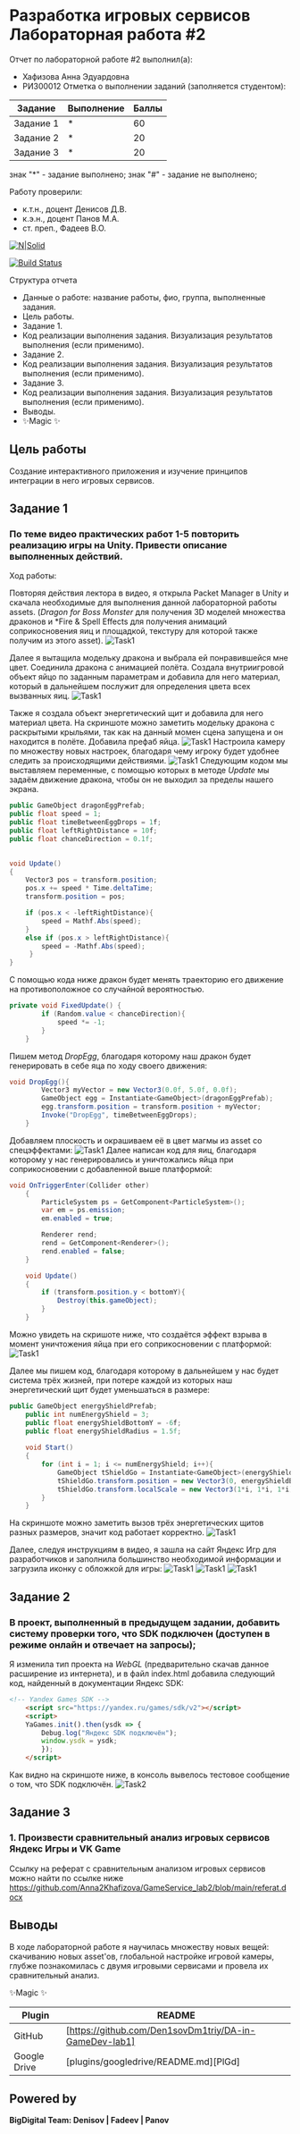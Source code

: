 # Разработка игровых сервисов Лабораторная работа #2
Отчет по лабораторной работе #2 выполнил(а):
- Хафизова Анна Эдуардовна
- РИ300012
Отметка о выполнении заданий (заполняется студентом):

| Задание | Выполнение | Баллы |
| ------ | ------ | ------ |
| Задание 1 | * | 60 |
| Задание 2 | * | 20 |
| Задание 3 | * | 20 |

знак "*" - задание выполнено; знак "#" - задание не выполнено;

Работу проверили:
- к.т.н., доцент Денисов Д.В.
- к.э.н., доцент Панов М.А.
- ст. преп., Фадеев В.О.

[![N|Solid](https://cldup.com/dTxpPi9lDf.thumb.png)](https://nodesource.com/products/nsolid)

[![Build Status](https://travis-ci.org/joemccann/dillinger.svg?branch=master)](https://travis-ci.org/joemccann/dillinger)

Структура отчета

- Данные о работе: название работы, фио, группа, выполненные задания.
- Цель работы.
- Задание 1.
- Код реализации выполнения задания. Визуализация результатов выполнения (если применимо).
- Задание 2.
- Код реализации выполнения задания. Визуализация результатов выполнения (если применимо).
- Задание 3.
- Код реализации выполнения задания. Визуализация результатов выполнения (если применимо).
- Выводы.
- ✨Magic ✨

## Цель работы
Создание интерактивного приложения и изучение принципов интеграции в него игровых сервисов.


## Задание 1
### По теме видео практических работ 1-5 повторить реализацию игры на Unity. Привести описание выполненных действий.

Ход работы:

Повторяя действия лектора в видео, я открыла Packet Manager в Unity и скачала необходимые для выполнения данной лабораторной работы assets. (*Dragon for Boss Monster* для получения 3D моделей множества драконов и *Fire & Spell Effects для получения анимаций соприкосновения яиц и площадкой, текстуру для которой также получим из этого asset).
![Task1](screenshots/image4.png)


Далее я вытащила модельку дракона и выбрала ей понравившейся мне цвет. Соединила дракона с анимацией полёта. Создала внутриигровой объект яйцо по заданным параметрам и добавила для него материал, который в дальнейшем послужит для определения цвета всех вызванных яиц.
![Task1](screenshots/image1.png)

Также я создала объект энергетический щит и добавила для него материал цвета. На скриншоте можно заметить модельку дракона с раскрытыми крыльями, так как на данный момен сцена запущена и он находится в полёте. Добавила префаб яйца.
![Task1](screenshots/image2.png)
Настроила камеру по множеству новых настроек, благодаря чему игроку будет удобнее следить за происходящими действиями.
![Task1](screenshots/image3.png)
Следующим кодом мы выставляем переменные, с помощью которых в методе *Update* мы задаём движение дракона, чтобы он не выходил за пределы нашего экрана.
```c#
public GameObject dragonEggPrefab;
public float speed = 1;
public float timeBetweenEggDrops = 1f;
public float leftRightDistance = 10f;
public float chanceDirection = 0.1f;
    

void Update()
{
    Vector3 pos = transform.position;
    pos.x += speed * Time.deltaTime;
    transform.position = pos;

    if (pos.x < -leftRightDistance){
        speed = Mathf.Abs(speed);  
    }
    else if (pos.x > leftRightDistance){
        speed = -Mathf.Abs(speed);
     }
}

```
С помощью кода ниже дракон будет менять траекторию его движение на противоположное со случайной вероятностью.
```c#
private void FixedUpdate() {
        if (Random.value < chanceDirection){
            speed *= -1;
        }
    }
```
Пишем метод *DropEgg*, благодаря которому наш дракон будет генерировать в себе яца по ходу своего движения:
```c#
void DropEgg(){
        Vector3 myVector = new Vector3(0.0f, 5.0f, 0.0f);
        GameObject egg = Instantiate<GameObject>(dragonEggPrefab);
        egg.transform.position = transform.position + myVector;
        Invoke("DropEgg", timeBetweenEggDrops);
    }
```

Добавляем плоскость и окрашиваем её в цвет магмы из asset со спецэффектами:
![Task1](screenshots/image6.png)
Далее написан код для яиц, благодаря которому у нас генерировались и уничтожались яйца при соприкосновении с добавленной выше платформой:
```c#
void OnTriggerEnter(Collider other)
    {
        ParticleSystem ps = GetComponent<ParticleSystem>();
        var em = ps.emission;
        em.enabled = true;

        Renderer rend;
        rend = GetComponent<Renderer>();
        rend.enabled = false;
    }

    void Update()
    {
        if (transform.position.y < bottomY){
            Destroy(this.gameObject);
        }
    }
```
Можно увидеть на скришоте ниже, что создаётся эффект взрыва в момент уничтожения яйца при его соприкосновении с платформой:
![Task1](screenshots/image7.png)

Далее мы пишем код, благодаря которому в дальнейшем у нас будет система трёх жизней, при потере каждой из которых наш энергетический щит будет уменьшаться в размере:
```c#
public GameObject energyShieldPrefab;
    public int numEnergyShield = 3;
    public float energyShieldBottomY = -6f;
    public float energyShieldRadius = 1.5f;
    
    void Start()
    {
        for (int i = 1; i <= numEnergyShield; i++){
            GameObject tShieldGo = Instantiate<GameObject>(energyShieldPrefab);
            tShieldGo.transform.position = new Vector3(0, energyShieldBottomY, 0);
            tShieldGo.transform.localScale = new Vector3(1*i, 1*i, 1*i);
        }
    }
```
На скриншоте можно заметить вызов трёх энергетических щитов разных размеров, значит код работает корректно.
![Task1](screenshots/image8.png)

Далее, следуя инструкциям в видео, я зашла на сайт Яндекс Игр для разработчиков и заполнила большинство необходимой информации и загрузила иконку с обложкой для игры:
![Task1](screenshots/image9.png)
![Task1](screenshots/image10.png)
![Task1](screenshots/image11.png)



## Задание 2
### В проект, выполненный в предыдущем задании, добавить систему проверки того, что SDK подключен (доступен в режиме онлайн и отвечает на запросы);
Я изменила тип проекта на *WebGL* (предварительно скачав данное расширение из интернета), и в файл index.html добавила следующий код, найденный в документации Яндекс SDK:
```html
<!-- Yandex Games SDK -->
    <script src="https://yandex.ru/games/sdk/v2"></script>
    <script>
    YaGames.init().then(ysdk => {
        Debug.log("Яндекс SDK подключён");
        window.ysdk = ysdk;
        });
    </script>
```
Как видно на скриншоте ниже, в консоль вывелось тестовое сообщение о том, что SDK подключён.
![Task2](screenshots/image12.png)



## Задание 3
### 1.	Произвести сравнительный анализ игровых сервисов Яндекс Игры и VK Game
Ссылку на реферат с сравнительным анализом игровых сервисов можно найти по ссылке ниже
https://github.com/Anna2Khafizova/GameService_lab2/blob/main/referat.docx

## Выводы

В ходе лабораторной работе я научилась множеству новых вещей: скачиванию новых asset'ов, глобальной настройке игровой камеры, глубже познакомилась с двумя игровыми сервисами и провела их сравнительный анализ.

✨Magic ✨

| Plugin | README |
| ------ | ------ |
| GitHub | [https://github.com/Den1sovDm1triy/DA-in-GameDev-lab1] |
| Google Drive | [plugins/googledrive/README.md][PlGd] |


## Powered by

**BigDigital Team: Denisov | Fadeev | Panov**
